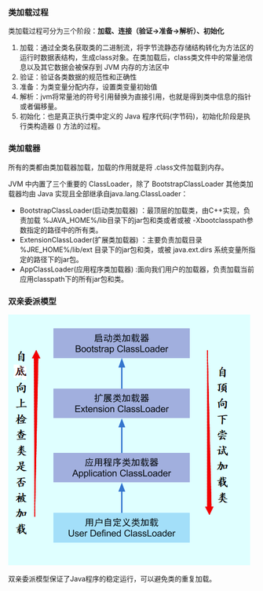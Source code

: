 ### 类加载过程
类加载过程可分为三个阶段：**加载、连接（验证->准备->解析）、初始化**   

1. 加载：通过全类名获取类的二进制流，将字节流静态存储结构转化为方法区的运行时数据表结构，生成class对象。在类加载后，class类文件中的常量池信息以及其它数据会被保存到 JVM 内存的方法区中
2. 验证：验证各类数据的规范性和正确性
3. 准备：为类变量分配内存，设置类变量初始值
4. 解析：jvm将常量池的符号引用替换为直接引用，也就是得到类中信息的指针或者偏移量。
5. 初始化：也是真正执行类中定义的 Java 程序代码(字节码)，初始化阶段是执行类构造器  <clinit > () 方法的过程。

### 类加载器
所有的类都由类加载器加载，加载的作用就是将 .class文件加载到内存。  

JVM 中内置了三个重要的 ClassLoader，除了 BootstrapClassLoader 其他类加载器均由 Java 实现且全部继承自java.lang.ClassLoader：
* BootstrapClassLoader(启动类加载器) ：最顶层的加载类，由C++实现，负责加载 %JAVA_HOME%/lib目录下的jar包和类或者或被 -Xbootclasspath参数指定的路径中的所有类。
* ExtensionClassLoader(扩展类加载器) ：主要负责加载目录 %JRE_HOME%/lib/ext 目录下的jar包和类，或被 java.ext.dirs 系统变量所指定的路径下的jar包。
* AppClassLoader(应用程序类加载器) :面向我们用户的加载器，负责加载当前应用classpath下的所有jar包和类。
### 双亲委派模型
![image](https://github.com/islongfei/Blog/blob/master/images/%E7%B1%BB%E5%8A%A0%E8%BD%BD%E5%99%A8.png)  

双亲委派模型保证了Java程序的稳定运行，可以避免类的重复加载。
